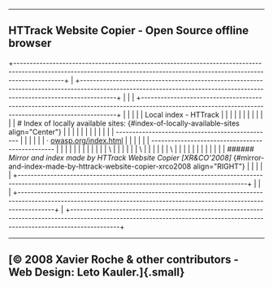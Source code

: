   ------------------------------------------------------
  HTTrack Website Copier - Open Source offline browser
  ------------------------------------------------------

+---------------------------------------------------------------------------------------------------------------------------------------------------------------------------+
| +-----------------------------------------------------------------------------------------------------------------------------------------------------------------------+ |
| | +----------------------------------------------------------------------------------------------------------------------------------------------------+                | |
| | | Local index - HTTrack                                                                                                                              |                | |
| | |                                                                                                                                                    |                | |
| | | # Index of locally available sites: {#index-of-locally-available-sites align="Center"}                                                             |                | |
| | |                                                                                                                                                    |                | |
| | |   ------------------------------------------------                                                                                                 |                | |
| | |   · [owasp.org/index.html](owasp.org/index.html)                                                                                                   |                | |
| | |   ------------------------------------------------                                                                                                 |                | |
| | |                                                                                                                                                    |                | |
| | | \                                                                                                                                                  |                | |
| | | \                                                                                                                                                  |                | |
| | | \                                                                                                                                                  |                | |
| | |                                                                                                                                                    |                | |
| | | ###### *Mirror and index made by HTTrack Website Copier \[XR&CO\'2008\]* {#mirror-and-index-made-by-httrack-website-copier-xrco2008 align="RIGHT"} |                | |
| | +----------------------------------------------------------------------------------------------------------------------------------------------------+                | |
| +-----------------------------------------------------------------------------------------------------------------------------------------------------------------------+ |
+---------------------------------------------------------------------------------------------------------------------------------------------------------------------------+

  -------------------------------------------------------------------------------
  [© 2008 Xavier Roche & other contributors - Web Design: Leto Kauler.]{.small}
  -------------------------------------------------------------------------------
